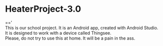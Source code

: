 # HeaterProject-3.0
==' <br/>
This is our school project. It is an Android app, created with Android Studio. <br/>
It is designed to work with a device called Thingsee. <br/>
Please, do not try to use this at home. It will be a pain in the ass.
